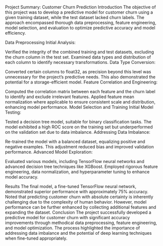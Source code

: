 Project Summary: Customer Churn Prediction
Introduction
The objective of this project was to develop a predictive model for customer churn using a given training dataset, while the test dataset lacked churn labels. The approach encompassed thorough data preprocessing, feature engineering, model selection, and evaluation to optimize predictive accuracy and model efficiency.

Data Preprocessing
Initial Analysis:

Verified the integrity of the combined training and test datasets, excluding the churn column in the test set.
Examined data types and distribution of each column to identify necessary transformations.
Data Type Conversion:

Converted certain columns to float32, as precision beyond this level was unnecessary for the project’s predictive needs. This also demonstrated the potential for a storage-efficient model.
Feature Correlation and Engineering:

Computed the correlation matrix between each feature and the churn label to identify and exclude irrelevant features.
Applied feature mean normalization where applicable to ensure consistent scale and distribution, enhancing model performance.
Model Selection and Training
Initial Model Testing:

Tested a decision tree model, suitable for binary classification tasks. The model exhibited a high ROC score on the training set but underperformed on the validation set due to data imbalance.
Addressing Data Imbalance:

Re-trained the model with a balanced dataset, equalizing positive and negative examples. This adjustment reduced bias and improved validation performance.
Advanced Model Exploration:

Evaluated various models, including TensorFlow neural networks and advanced decision tree techniques like XGBoost.
Employed rigorous feature engineering, data normalization, and hyperparameter tuning to enhance model accuracy.

Results
The final model, a fine-tuned TensorFlow neural network, demonstrated superior performance with approximately 75% accuracy.
Noted that predicting customer churn with absolute certainty is inherently challenging due to the complexity of human behavior. However, model performance can be further enhanced by collecting additional features and expanding the dataset.
Conclusion
The project successfully developed a predictive model for customer churn with significant accuracy improvements through methodical data preprocessing, feature engineering, and model optimization. The process highlighted the importance of addressing data imbalance and the potential of deep learning techniques when fine-tuned appropriately.
